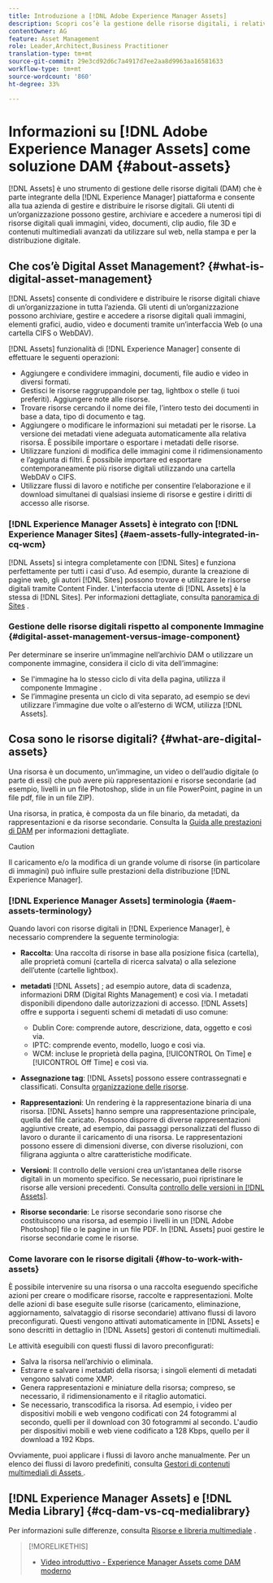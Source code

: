 ```yaml
---
title: Introduzione a [!DNL Adobe Experience Manager Assets]
description: Scopri cos’è la gestione delle risorse digitali, i relativi casi d’uso e l’offerta  [!DNL Adobe Experience Manager Asset] .
contentOwner: AG
feature: Asset Management
role: Leader,Architect,Business Practitioner
translation-type: tm+mt
source-git-commit: 29e3cd92d6c7a4917d7ee2aa8d9963aa16581633
workflow-type: tm+mt
source-wordcount: '860'
ht-degree: 33%

---
```



# Informazioni su [!DNL Adobe Experience Manager Assets] come soluzione DAM {#about-assets}

[!DNL Assets] è uno strumento di gestione delle risorse digitali (DAM) che è parte integrante della  [!DNL Experience Manager] piattaforma e consente alla tua azienda di gestire e distribuire le risorse digitali. Gli utenti di un’organizzazione possono gestire, archiviare e accedere a numerosi tipi di risorse digitali quali immagini, video, documenti, clip audio, file 3D e contenuti multimediali avanzati da utilizzare sul web, nella stampa e per la distribuzione digitale.

## Che cos’è Digital Asset Management? {#what-is-digital-asset-management}

[!DNL Assets] consente di condividere e distribuire le risorse digitali chiave di un’organizzazione in tutta l’azienda. Gli utenti di un’organizzazione possono archiviare, gestire e accedere a risorse digitali quali immagini, elementi grafici, audio, video e documenti tramite un’interfaccia Web (o una cartella CIFS o WebDAV).

[!DNL Assets] funzionalità di  [!DNL Experience Manager] consente di effettuare le seguenti operazioni:

* Aggiungere e condividere immagini, documenti, file audio e video in diversi formati.
* Gestisci le risorse raggruppandole per tag, lightbox o stelle (i tuoi preferiti). Aggiungere note alle risorse.
* Trovare risorse cercando il nome dei file, l’intero testo dei documenti in base a data, tipo di documento e tag.
* Aggiungere o modificare le informazioni sui metadati per le risorse. La versione dei metadati viene adeguata automaticamente alla relativa risorsa. È possibile importare o esportare i metadati delle risorse.
* Utilizzare funzioni di modifica delle immagini come il ridimensionamento e l’aggiunta di filtri. È possibile importare ed esportare contemporaneamente più risorse digitali utilizzando una cartella WebDAV o CIFS.
* Utilizzare flussi di lavoro e notifiche per consentire l’elaborazione e il download simultanei di qualsiasi insieme di risorse e gestire i diritti di accesso alle risorse.

### [!DNL Experience Manager Assets] è integrato con  [!DNL Experience Manager Sites] {#aem-assets-fully-integrated-in-cq-wcm}

[!DNL Assets] si integra completamente con  [!DNL Sites] e funziona perfettamente per tutti i casi d&#39;uso. Ad esempio, durante la creazione di pagine web, gli autori [!DNL Sites] possono trovare e utilizzare le risorse digitali tramite Content Finder. L&#39;interfaccia utente di [!DNL Assets] è la stessa di [!DNL Sites]. Per informazioni dettagliate, consulta [panoramica di Sites](/help/sites-authoring/qg-page-authoring.md) .

<!-- TBD: Update image for branding 

![screen_shot_2012-04-17at15946pm](assets/screen_shot_2012-04-17at15946pm.png) ![screen_shot_2012-04-17at20100pm](assets/screen_shot_2012-04-17at20100pm.png)

Assets managed within [!DNL Experience Manager] DAM can then be accessed via the content finder of WCM:

![screen_shot_2012-04-17at20214pm](assets/screen_shot_2012-04-17at20214pm.png) -->

### Gestione delle risorse digitali rispetto al componente Immagine {#digital-asset-management-versus-image-component}

Per determinare se inserire un’immagine nell’archivio DAM o utilizzare un componente immagine, considera il ciclo di vita dell’immagine:

* Se l&#39;immagine ha lo stesso ciclo di vita della pagina, utilizza il componente Immagine .
* Se l’immagine presenta un ciclo di vita separato, ad esempio se devi utilizzare l’immagine due volte o all’esterno di WCM, utilizza [!DNL Assets].

## Cosa sono le risorse digitali? {#what-are-digital-assets}

Una risorsa è un documento, un’immagine, un video o dell’audio digitale (o parte di essi) che può avere più rappresentazioni e risorse secondarie (ad esempio, livelli in un file Photoshop, slide in un file PowerPoint, pagine in un file pdf, file in un file ZIP).

Una risorsa, in pratica, è composta da un file binario, da metadati, da rappresentazioni e da risorse secondarie. Consulta la [Guida alle prestazioni di DAM](/help/sites-deploying/assets-performance-sizing.md) per informazioni dettagliate.

>[!CAUTION]
>
>Il caricamento e/o la modifica di un grande volume di risorse (in particolare di immagini) può influire sulle prestazioni della distribuzione [!DNL Experience Manager].

### [!DNL Experience Manager Assets] terminologia  {#aem-assets-terminology}

Quando lavori con risorse digitali in [!DNL Experience Manager], è necessario comprendere la seguente terminologia:

* **Raccolta**: Una raccolta di risorse in base alla posizione fisica (cartella), alle proprietà comuni (cartella di ricerca salvata) o alla selezione dell’utente (cartelle lightbox).

* **metadati** [!DNL Assets] ; ad esempio autore, data di scadenza, informazioni DRM (Digital Rights Management) e così via. I metadati disponibili dipendono dalle autorizzazioni di accesso. [!DNL Assets] offre e supporta i seguenti schemi di metadati di uso comune:

   * Dublin Core: comprende autore, descrizione, data, oggetto e così via.
   * IPTC: comprende evento, modello, luogo e così via.
   * WCM: incluse le proprietà della pagina, [!UICONTROL On Time] e [!UICONTROL Off Time] e così via.

* **Assegnazione tag**:  [!DNL Assets] possono essere contrassegnati e classificati. Consulta [organizzazione delle risorse](/help/assets/organize-assets.md).

* **Rappresentazioni**: Un rendering è la rappresentazione binaria di una risorsa. [!DNL Assets] hanno sempre una rappresentazione principale, quella del file caricato. Possono disporre di diverse rappresentazioni aggiuntive create, ad esempio, dai passaggi personalizzati del flusso di lavoro o durante il caricamento di una risorsa. Le rappresentazioni possono essere di dimensioni diverse, con diverse risoluzioni, con filigrana aggiunta o altre caratteristiche modificate.

* **Versioni**: Il controllo delle versioni crea un’istantanea delle risorse digitali in un momento specifico. Se necessario, puoi ripristinare le risorse alle versioni precedenti. Consulta [controllo delle versioni in [!DNL Assets]](managing-assets-touch-ui.md#asset-versioning).

* **Risorse secondarie**: Le risorse secondarie sono risorse che costituiscono una risorsa, ad esempio i livelli in un  [!DNL Adobe Photoshop] file o le pagine in un file PDF. In [!DNL Assets] puoi gestire le risorse secondarie come le risorse.

### Come lavorare con le risorse digitali {#how-to-work-with-assets}

È possibile intervenire su una risorsa o una raccolta eseguendo specifiche azioni per creare o modificare risorse, raccolte e rappresentazioni. Molte delle azioni di base eseguite sulle risorse (caricamento, eliminazione, aggiornamento, salvataggio di risorse secondarie) attivano flussi di lavoro preconfigurati. Questi vengono attivati automaticamente in [!DNL Assets] e sono descritti in dettaglio in [!DNL Assets] gestori di contenuti multimediali.

Le attività eseguibili con questi flussi di lavoro preconfigurati:

* Salva la risorsa nell’archivio o eliminala.
* Estrarre e salvare i metadati della risorsa; i singoli elementi di metadati vengono salvati come XMP.
* Genera rappresentazioni e miniature della risorsa; compreso, se necessario, il ridimensionamento e il ritaglio automatici.
* Se necessario, transcodifica la risorsa. Ad esempio, i video per dispositivi mobili e web vengono codificati con 24 fotogrammi al secondo, quelli per il download con 30 fotogrammi al secondo. L&#39;audio per dispositivi mobili e web viene codificato a 128 Kbps, quello per il download a 192 Kbps.

Ovviamente, puoi applicare i flussi di lavoro anche manualmente. Per un elenco dei flussi di lavoro predefiniti, consulta [Gestori di contenuti multimediali di Assets ](media-handlers.md).

## [!DNL Experience Manager Assets] e  [!DNL Media Library] {#cq-dam-vs-cq-medialibrary}

Per informazioni sulle differenze, consulta [Risorse e libreria multimediale](medialibrary.md) .

>[!MORELIKETHIS]
>
>* [Video introduttivo - Experience Manager Assets come DAM moderno](https://www.youtube.com/watch?v=PBwQqZgC-yo)

